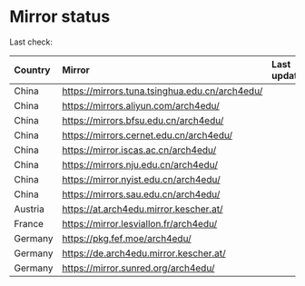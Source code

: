 <script src="./time.js"></script>
# Mirror status
Last check: <script type="text/javascript">localize(1706545275.3193316);</script>

|Country|Mirror|Last update|
|:------|:-----|:----------|
|China|https://mirrors.tuna.tsinghua.edu.cn/arch4edu/|<script type="text/javascript">localize(1706509825);</script>|
|China|https://mirrors.aliyun.com/arch4edu/|<script type="text/javascript">localize(1706509825);</script>|
|China|https://mirrors.bfsu.edu.cn/arch4edu/|<script type="text/javascript">localize(1706509825);</script>|
|China|https://mirrors.cernet.edu.cn/arch4edu/|<script type="text/javascript">localize(1706509825);</script>|
|China|https://mirror.iscas.ac.cn/arch4edu/|<script type="text/javascript">localize(1706509825);</script>|
|China|https://mirrors.nju.edu.cn/arch4edu/|<script type="text/javascript">localize(1706466733);</script>|
|China|https://mirror.nyist.edu.cn/arch4edu/|<script type="text/javascript">localize(1706509825);</script>|
|China|https://mirrors.sau.edu.cn/arch4edu/|<script type="text/javascript">localize(1706509825);</script>|
|Austria|https://at.arch4edu.mirror.kescher.at/|<script type="text/javascript">localize(1706509825);</script>|
|France|https://mirror.lesviallon.fr/arch4edu/|<script type="text/javascript">localize(1706509825);</script>|
|Germany|https://pkg.fef.moe/arch4edu/|<script type="text/javascript">localize(1706509825);</script>|
|Germany|https://de.arch4edu.mirror.kescher.at/|<script type="text/javascript">localize(1706509825);</script>|
|Germany|https://mirror.sunred.org/arch4edu/|<script type="text/javascript">localize(1706509825);</script>|

<script src="./tablefilter/tablefilter.js"></script>
<script src="./table.js"></script>